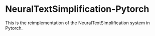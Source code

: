 # NeuralTextSimplification-Pytorch
This is the reimplementation of the NeuralTextSimplification system in Pytorch.
